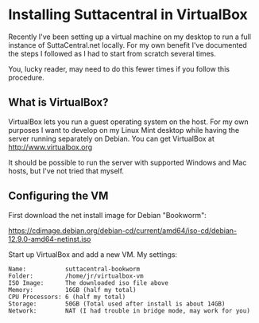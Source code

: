 # Installing Suttacentral in VirtualBox

Recently I've been setting up a virtual machine on my desktop to run a
full instance of SuttaCentral.net locally. For my own benefit I've 
documented the steps I followed as I had to start from scratch several times.

You, lucky reader, may need to do this fewer times if you follow this procedure.

## What is VirtualBox?

VirtualBox lets you run a guest operating system on the host. For my own purposes
I want to develop on my Linux Mint desktop while having the server running separately
on Debian. You can get VirtualBox at http://www.virtualbox.org

It should be possible to run the server with supported Windows and Mac hosts, but I've
not tried that myself. 

## Configuring the VM

First download the net install image for Debian "Bookworm":

https://cdimage.debian.org/debian-cd/current/amd64/iso-cd/debian-12.9.0-amd64-netinst.iso

Start up VirtualBox and add a new VM. My settings:

```
Name:           suttacentral-bookworm
Folder:         /home/jr/virtualbox-vm
ISO Image:      The downloaded iso file above
Memory:         16GB (half my total)
CPU Processors: 6 (half my total)
Storage:        50GB (Total used after install is about 14GB)
Network:        NAT (I had trouble in bridge mode, may work for you)
```

